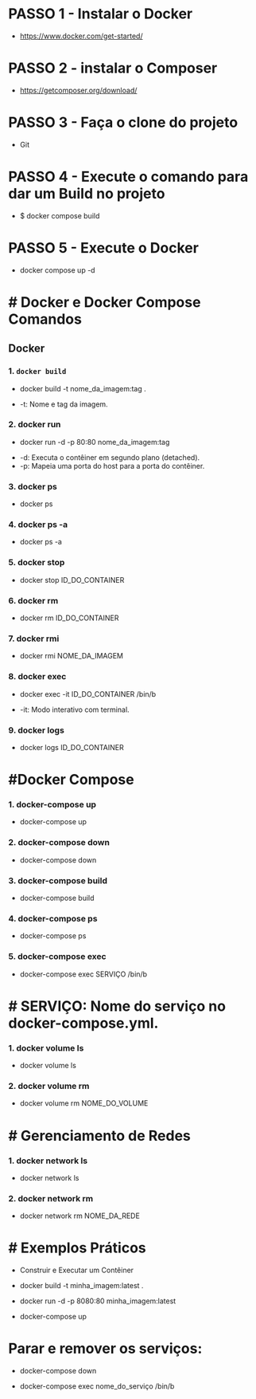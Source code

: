 # PASSO 1 - Instalar o Docker
 - https://www.docker.com/get-started/

# PASSO 2 - instalar o Composer
 - https://getcomposer.org/download/    

# PASSO 3 - Faça o clone do projeto
 - Git

# PASSO 4 - Execute o comando para dar um Build no projeto
 - $ docker compose build

# PASSO 5 - Execute o Docker
 - docker compose up -d




 

<!-- *-*-*-*-*-*-*-*-*-*-*-*-*-*-*-*-*-*-*-*-*-*-*-*-*-*-*-*-*-*-*-*-*-*-*-*-*-*-*-*-*-*-*-*- -->
# # Docker e Docker Compose Comandos

## Docker

### 1. `docker build`

- docker build -t nome_da_imagem:tag .

<!-- Constrói uma imagem Docker a partir de um Dockerfile no diretório atual. -->

 - -t: Nome e tag da imagem.

<!-- .: Contexto de build, geralmente o diretório atual. -->

### 2. docker run

- docker run -d -p 80:80 nome_da_imagem:tag

<!-- Inicia um novo contêiner a partir de uma imagem Docker. -->
- -d: Executa o contêiner em segundo plano (detached).
- -p: Mapeia uma porta do host para a porta do contêiner.

### 3. docker ps

- docker ps

<!-- Lista todos os contêineres em execução. -->

### 4. docker ps -a

- docker ps -a

<!-- Lista todos os contêineres, incluindo os que estão parados. -->

### 5. docker stop

- docker stop ID_DO_CONTAINER

<!-- Para um contêiner em execução. -->

### 6. docker rm

- docker rm ID_DO_CONTAINER

<!-- Remove um contêiner parado. -->

### 7. docker rmi

- docker rmi NOME_DA_IMAGEM

<!-- Remove uma imagem Docker. -->

### 8. docker exec

- docker exec -it ID_DO_CONTAINER /bin/b

<!-- Executa um comando em um contêiner em execução. -->

- -it: Modo interativo com terminal.

### 9. docker logs

- docker logs ID_DO_CONTAINER

<!-- Exibe os logs de um contêiner. -->

# #Docker Compose

### 1. docker-compose up

- docker-compose up

<!-- Inicia e executa os serviços definidos em um arquivo docker-compose.yml. -->

### 2. docker-compose down

- docker-compose down

<!-- Para e remove os contêineres, redes e volumes definidos no arquivo docker-compose.yml. -->

### 3. docker-compose build

- docker-compose build

<!-- Constrói ou reconstrói os serviços definidos no docker-compose.yml. -->

### 4. docker-compose ps

- docker-compose ps

<!-- Lista o status dos contêineres definidos no docker-compose.yml. -->

### 5. docker-compose exec

- docker-compose exec SERVIÇO /bin/b

<!-- Executa um comando em um contêiner em execução de um serviço definido no docker-compose.yml. -->

# # SERVIÇO: Nome do serviço no docker-compose.yml.

<!--  Gerenciamento de Volumes -->

### 1. docker volume ls

- docker volume ls
<!-- Lista todos os volumes Docker. -->

### 2. docker volume rm

- docker volume rm NOME_DO_VOLUME

<!-- Remove um volume Docker. -->

# # Gerenciamento de Redes

### 1. docker network ls

- docker network ls

<!-- Lista todas as redes Docker. -->

### 2. docker network rm

- docker network rm NOME_DA_REDE

<!-- Remove uma rede Docker. -->

# # Exemplos Práticos

- Construir e Executar um Contêiner

- docker build -t minha_imagem:latest .

- docker run -d -p 8080:80 minha_imagem:latest

<!-- Usando Docker Compose -->
<!-- Subir os serviços definidos no docker-compose.yml: -->

- docker-compose up

# Parar e remover os serviços:

- docker-compose down

<!-- Executar um comando dentro de um contêiner de serviço: -->

- docker-compose exec nome_do_serviço /bin/b